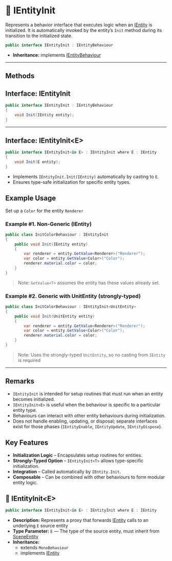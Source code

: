 # 🧩️ IEntityInit

Represents a behavior interface that executes logic when an [IEntity](../Entities/IEntity.md) is initialized. It is
automatically invoked by the entity’s `Init` method during its transition to the initialized state.

```csharp
public interface IEntityInit : IEntityBehaviour
```

- **Inheritance:** implements [IEntityBehaviour](IEntityBehaviour.md)

---

## Methods

## Interface: IEntityInit

```csharp
public interface IEntityInit : IEntityBehaviour
{
    void Init(IEntity entity);
}
```

---

## Interface: IEntityInit&lt;E&gt;

```csharp
public interface IEntityInit<in E> : IEntityInit where E : IEntity
{
    void Init(E entity);
}
```

- Implements `IEntityInit.Init(IEntity)` automatically by casting to `E`.
- Ensures type-safe initialization for specific entity types.

## Example Usage

Set up a `Color` for the entity `Renderer`

### Example #1. Non-Generic (IEntity)

```csharp
public class InitColorBehaviour : IEntityInit
{
    public void Init(IEntity entity)
    {
        var renderer = entity.GetValue<Renderer>("Renderer");
        var color = entity.GetValue<Color>("Color");
        renderer.material.color = color;
    }
}
```

> Note: `GetValue<T>` assumes the entity has these values already set.

### Example #2. Generic with UnitEntity (strongly-typed)

```csharp
public class InitColorBehaviour : IEntityInit<UnitEntity>
{
    public void Init(UnitEntity entity)
    {
        var renderer = entity.GetValue<Renderer>("Renderer");
        var color = entity.GetValue<Color>("Color");
        renderer.material.color = color;
    }
}
```

> Note: Uses the strongly-typed `UnitEntity`, so no casting from `IEntity` is required
---

## Remarks

- `IEntityInit` is intended for setup routines that must run when an entity becomes initialized.
- `IEntityInit<E>` is useful when the behaviour is specific to a particular entity type.
- Behaviours can interact with other entity behaviours during initialization.
- Does not handle enabling, updating, or disposal; separate interfaces exist for those phases (`IEntityEnable`,
  `IEntityUpdate`, `IEntityDispose`).

## Key Features

- **Initialization Logic** – Encapsulates setup routines for entities.
- **Strongly-Typed Option** – `IEntityInit<T>` allows type-specific initialization.
- **Integration** – Called automatically by `IEntity.Init`.
- **Composable** – Can be combined with other behaviours to form modular entity logic.

## 🧩 IEntityInit&lt;E&gt;

```csharp
public interface IEntityInit<in E> : IEntityInit where E : IEntity
```

- **Description:** Represents a proxy that forwards [IEntity](IEntity.md) calls to an underlying `E` source entity
- **Type Parameter:** `E` — The type of the source entity, must inherit from [SceneEntity](SceneEntity.md)
- **Inheritance:**
    - extends `MonoBehaviour`
    - implements [IEntity](IEntity.md)
